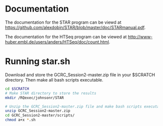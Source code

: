 # Documentation
The documentation for the STAR program can be viewd at https://github.com/alexdobin/STAR/blob/master/doc/STARmanual.pdf. 

The documentation for the HTSeq program can be viewed at http://www-huber.embl.de/users/anders/HTSeq/doc/count.html.

# Running star.sh
Download and store the GCRC_Session2-master.zip file in your $SCRATCH directory. Then make all bash scripts executable.

```bash
cd $SCRATCH
# Make STAR directory to store the results
mkdir /RQexec/johnsonr/STAR

# Unzip the GCRC_Session2-master.zip file and make bash scripts executable
unzip GCRC_Session2-master.zip
cd GCRC_Session2-master/scripts/
chmod a+x *.sh

```
